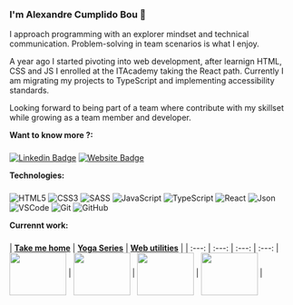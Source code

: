 ### I'm Alexandre Cumplido Bou 👋 

I approach programming with an explorer mindset and technical communication. Problem-solving in team scenarios is what I enjoy.

A year ago I started pivoting into web development, after learnign HTML, CSS and JS I enrolled at the ITAcademy taking the React path. Currently I am migrating my projects to TypeScript and implementing accessibility standards.

Looking forward to being part of a team where contribute with my skillset while growing as a team member and developer.

**Want to know more ?:**
###
[![Linkedin Badge](https://img.shields.io/badge/-LinkedIn-0e76a8?style=flat-square&logo=Linkedin&logoColor=white)](https://www.linkedin.com/in/alexandrecb/)
[![Website Badge](https://img.shields.io/badge/Website-3b5998?style=flat-square&logo=google-chrome&logoColor=white)](https://alexcumplido.github.io/portfolio/)

**Technologies:**
###
![HTML5](https://img.shields.io/badge/-HTML5-E34F26?style=plastic&logo=html5&logoColor=white)
![CSS3](https://img.shields.io/badge/-CSS3-1572B6?style=plastic&logo=css3&logoColor=white)
![SASS](https://img.shields.io/badge/-SASS-CC6699?style=plastic&logo=sass&logoColor=white)
![JavaScript](https://img.shields.io/badge/-JavaScript-F7DF1E?style=plastic&logo=JavaScript&logoColor=black)
![TypeScript](https://badgen.net/badge/-/TypeScript/blue?icon=typescript&label)
![React](https://img.shields.io/badge/-React-61DAFB?style=plastic&logo=react&logoColor=white)
![Json](https://img.shields.io/badge/json-5E5C5C?style=plastic&logo=json&logoColor=white)
![VSCode](https://img.shields.io/badge/Visual_Studio_Code-0078D4?style=plastic&logo=visual%20studio%20code&logoColor=white)
![Git](https://img.shields.io/badge/-Git-F05032?style=plastic&logo=git&logoColor=white)
![GitHub](https://img.shields.io/badge/GitHub-100000?style=plastic&logo=github&logoColor=white)

**Currennt work:**
###
| <a href="https://takemehome-three.vercel.app/" target="_blank">**Take me home**</a> | <a href="https://yogaseries.vercel.app/" target="_blank">**Yoga Series**</a> | <a href="https://alexcumplido.github.io/frontend-projects/" target="_blank">**Web utilities**</a> | 
| :---: | :---: | :---: | :---: |
<img align='center' src='https://alexcumplido.github.io/portfolio/images/pets.PNG' width="100px"  height='75px'>  |  <img align='center' width="100px" src='https://alexcumplido.github.io/portfolio/images/yourYoga.png' height='75px'>    | <img align='center' src='https://alexcumplido.github.io/portfolio/images/components/BeFunky-collage.png' width="100px" height='75px'> 
 | <img align='center' src='' width="100px" height='75px'> |







